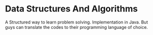 # Data Structures And Algorithms
A Structured way to learn problem solving. Implementation in Java. But guys can translate the codes to their programming language of choice.
